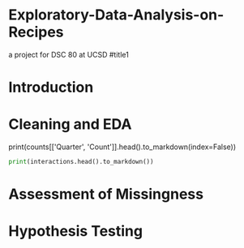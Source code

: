 # Exploratory-Data-Analysis-on-Recipes
a project for DSC 80 at UCSD
#title1
# Introduction

# Cleaning and EDA
print(counts[['Quarter', 'Count']].head().to_markdown(index=False))
```py
print(interactions.head().to_markdown())
```
# Assessment of Missingness

# Hypothesis Testing
